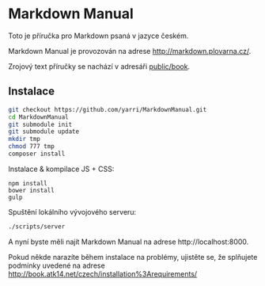 Markdown Manual
===============

Toto je příručka pro Markdown psaná v jazyce českém.

Markdown Manual je provozován na adrese <http://markdown.plovarna.cz/>.

Zrojový text příručky se nachází v adresáři [public/book](https://github.com/yarri/MarkdownManual/tree/master/public/book).

Instalace
---------

```bash
git checkout https://github.com/yarri/MarkdownManual.git
cd MarkdownManual
git submodule init
git submodule update
mkdir tmp
chmod 777 tmp
composer install
```

Instalace & kompilace JS + CSS:
```
npm install
bower install
gulp
```

Spuštění lokálního vývojového serveru:

```bash
./scripts/server
```

A nyní byste měli najít Markdown Manual na adrese http://localhost:8000.

Pokud někde narazíte během instalace na problémy, ujistěte se, že splňujete podmínky uvedené na adrese <http://book.atk14.net/czech/installation%3Arequirements/>
